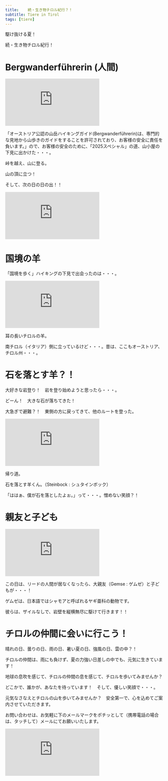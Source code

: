 ```yaml
---
title:    続・生き物チロル紀行？！
subtitle: Tiere in Tirol 
tags: [tiere]
---
```


駆け抜ける夏！

続・生き物チロル紀行！

# Bergwanderführerin (人間)

![20250625bergwanderfuehrerin](https://piwigo.schickl.de/i.php?/upload/2025/07/19/20250719162547-2d9952de-me.jpg)

「オーストリア公認の山岳ハイキングガイド(Bergwanderführerin)は、専門的な見地から山歩きのガイドをすることを許可されており、お客様の安全に責任を負います。」ので、お客様の安全のために、「2025スペシャル」の道、山小屋の下見に出かけた・・・。

峠を越え、山に登る。

山の頂に立つ！

そして、次の日の日の出！！

![20250626sonnenaufgang](https://piwigo.schickl.de/i.php?/upload/2025/07/19/20250719162617-4dc066fd-me.jpg)


# 国境の羊

「国境を歩く」ハイキングの下見で出会ったのは・・・。

![20250611Timmelsjochschaf](https://piwigo.schickl.de/i.php?/upload/2025/06/15/20250615144208-f332b7f9-me.jpg)

耳の長いチロルの羊。

南チロル（イタリア）側に立っているけど・・・。昔は、ここもオーストリア、チロル州・・・。


# 石を落とす羊？！

大好きな岩登り！　岩を登り始めようと思ったら・・・。

どーん！　大きな石が落ちてきた！

大急ぎで避難？！　東側の方に戻ってきて、他のルートを登った。

![20250718steinbock](https://piwigo.schickl.de/i.php?/upload/2025/07/19/20250719162254-afa3fb51-me.jpg)

帰り道。

石を落とす羊くん。（Steinbock : シュタインボック）

「ははぁ、僕が石を落としたよぉ。」って・・・。憎めない笑顔？！


# 親友と子ども

![20250701gemse](https://piwigo.schickl.de/i.php?/upload/2025/07/19/20250719162751-39cfa5a8-me.jpg)

この日は、リードの人間が居なくなったら、大親友（Gemse : ゲムゼ）と子どもが・・・！

ゲムゼは、日本語ではシャモアと呼ばれるヤギ亜科の動物です。

彼らは、ザイルなしで、岩壁を縦横無尽に駆けて行きます！！


# チロルの仲間に会いに行こう！

晴れの日、曇りの日、雨の日、暑い夏の日、強風の日、雲の中？！

チロルの仲間は、雨にも負けず、夏の力強い日差しの中でも、元気に生きています！

地球の息吹を感じて、チロルの仲間の息を感じて、チロルを歩いてみませんか？

どこかで、誰かが、あなたを待っています！　そして、優しい笑顔で・・・。

元気なさなえとチロルの山を歩いてみませんか？　安全第一で、心を込めてご案内させていただきます。

お問い合わせは、お気軽に下のメールマークをポチッとして（携帯電話の場合は、タッチして）メールにてお願いいたします。

![20250712gemse](https://piwigo.schickl.de/i.php?/upload/2025/07/19/20250719162415-7ecc3d30-me.jpg)






